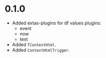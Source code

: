 # 0.1.0

- Added extas-plugins for df values plugins:
  - event
  - now
  - text
- Added `TContextHtml`.
- Added `ContextHtmlTrigger`.